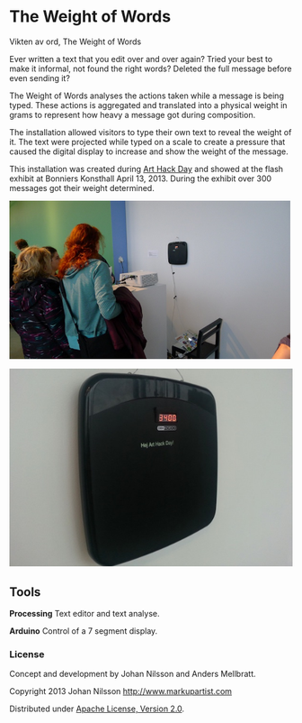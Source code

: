 # The Weight of Words

Vikten av ord, The Weight of Words

Ever written a text that you edit over and over again? Tried your best to make it informal, not found the right words? Deleted the full message before even sending it?

The Weight of Words analyses the actions taken while a message is being typed. These actions is aggregated and translated into a physical weight in grams to represent how heavy a message got during composition.

The installation allowed visitors to type their own text to reveal the weight of it. The text were projected while typed on a scale to create a pressure that caused the digital display to increase and show the weight of the message.

This installation was created during [Art Hack Day](http://arthackday.net/stockholm/) and showed at the flash exhibit at Bonniers Konsthall April 13, 2013. During the exhibit over 300 messages got their weight determined.

<img src="resources/bonniers.jpg" width="500">

![The Weight of Words](resources/scale.jpg "The Weight of Words")

## Tools

**Processing** Text editor and text analyse.

**Arduino** Control of a 7 segment display.

### License

Concept and development by Johan Nilsson and Anders Mellbratt.

Copyright 2013 Johan Nilsson <http://www.markupartist.com>

Distributed under [Apache License, Version 2.0](http://www.apache.org/licenses/LICENSE-2.0.html).

